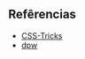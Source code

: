## Refêrencias ## 
* [CSS-Tricks](https://css-tricks.com/snippets/css/a-guide-to-flexbox/)
* [dpw](http://desenvolvimentoparaweb.com/css/flexbox/)